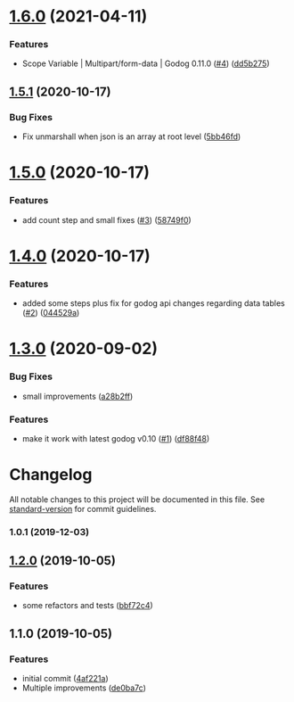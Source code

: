 # [1.6.0](https://github.com/brpaz/godog-api-context/compare/v1.5.1...v1.6.0) (2021-04-11)


### Features

* Scope Variable | Multipart/form-data | Godog 0.11.0 ([#4](https://github.com/brpaz/godog-api-context/issues/4)) ([dd5b275](https://github.com/brpaz/godog-api-context/commit/dd5b275bb06d3cbcc8c7595022db16d7ff9e357a))

## [1.5.1](https://github.com/brpaz/godog-api-context/compare/v1.5.0...v1.5.1) (2020-10-17)


### Bug Fixes

* Fix unmarshall when json is an array at root level ([5bb46fd](https://github.com/brpaz/godog-api-context/commit/5bb46fda48261441607f276a081d6d79de4d207a))

# [1.5.0](https://github.com/brpaz/godog-api-context/compare/v1.4.0...v1.5.0) (2020-10-17)


### Features

* add count step and small fixes ([#3](https://github.com/brpaz/godog-api-context/issues/3)) ([58749f0](https://github.com/brpaz/godog-api-context/commit/58749f093fdc1ae2dcbd032221ba560c3f6e673e))

# [1.4.0](https://github.com/brpaz/godog-api-context/compare/v1.3.0...v1.4.0) (2020-10-17)


### Features

* added some steps plus fix for godog api changes regarding data tables ([#2](https://github.com/brpaz/godog-api-context/issues/2)) ([044529a](https://github.com/brpaz/godog-api-context/commit/044529a5a9859e4b47d197d161d52f986324d41b))

# [1.3.0](https://github.com/brpaz/godog-api-context/compare/v1.2.0...v1.3.0) (2020-09-02)


### Bug Fixes

* small improvements ([a28b2ff](https://github.com/brpaz/godog-api-context/commit/a28b2ff557765b18215982f6e240b5479a93460e))


### Features

* make it work with latest godog v0.10 ([#1](https://github.com/brpaz/godog-api-context/issues/1)) ([df88f48](https://github.com/brpaz/godog-api-context/commit/df88f48d739453ef1fd000cd7070dd641c617793))

# Changelog

All notable changes to this project will be documented in this file. See [standard-version](https://github.com/conventional-changelog/standard-version) for commit guidelines.

### 1.0.1 (2019-12-03)

## [1.2.0](https://github.com/brpaz/godog-api-context/compare/v1.1.0...v1.2.0) (2019-10-05)


### Features

* some refactors and tests ([bbf72c4](https://github.com/brpaz/godog-api-context/commit/bbf72c4))

## 1.1.0 (2019-10-05)


### Features

* initial commit ([4af221a](https://github.com/brpaz/godog-api-context/commit/4af221a))
* Multiple improvements ([de0ba7c](https://github.com/brpaz/godog-api-context/commit/de0ba7c))

